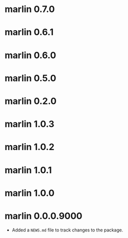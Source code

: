 # marlin 0.7.0

# marlin 0.6.1

# marlin 0.6.0

# marlin 0.5.0

# marlin 0.2.0

# marlin 1.0.3

# marlin 1.0.2

# marlin 1.0.1

# marlin 1.0.0

# marlin 0.0.0.9000

* Added a `NEWS.md` file to track changes to the package.
